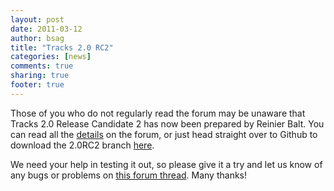 ```yaml
---
layout: post
date: 2011-03-12 
author: bsag 
title: "Tracks 2.0 RC2" 
categories: [news] 
comments: true
sharing: true
footer: true
---
```


Those of you who do not regularly read the forum may be unaware that Tracks 2.0 Release Candidate 2 has now been prepared by Reinier Balt. You can read all the [details](http://www.getontracks.org/forums/viewthread/839/) on the forum, or just head straight over to Github to download the 2.0RC2 branch [here](https://github.com/bsag/tracks/zipball/v2.0RC2).

We need your help in testing it out, so please give it a try and let us know of any bugs or problems on [this forum thread](http://www.getontracks.org/forums/viewthread/839/). Many thanks! 

 
